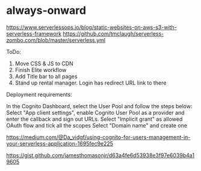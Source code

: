 # always-onward


https://www.serverlessops.io/blog/static-websites-on-aws-s3-with-serverless-framework
https://github.com/tmclaugh/serverless-zombo.com/blob/master/serverless.yml

ToDo:
1. Move CSS & JS to CDN
2. Finish Elite workflow
3. Add Title bar to all pages
4. Stand up rental manager. Login has redirect URL link to there



Deployment requirements:

In the Cognito Dashboard, select the User Pool and follow the steps below:
    Select "App client settings", enable Cognito User Pool as a provider and enter the callback and sign out URLs. Select "Implicit grant" as allowed OAuth flow and tick all the scopes
    Select "Domain name" and create one


https://medium.com/@Da_vidgf/using-cognito-for-users-management-in-your-serverless-application-1695fec9e225

https://gist.github.com/jamesthomasonjr/d63a4fe6d53938e3f97e6039b4a19605

